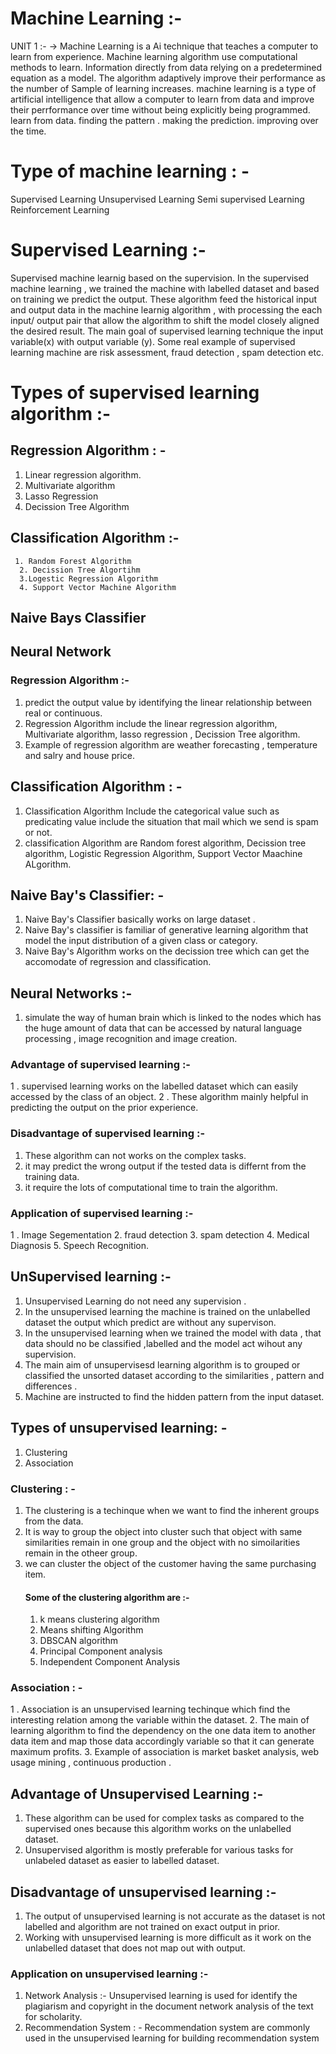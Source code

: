 # Machine Learning :- 
UNIT 1 :- 
-> Machine Learning is a Ai technique that teaches a computer to learn from experience. Machine learning algorithm use computational methods to learn. Information directly from data relying on a predetermined equation as a model.
The algorithm adaptively improve their performance as the number of Sample of learning increases.
machine learning is a type of artificial intelligence that allow a computer to learn from data and improve their perrformance over time without being explicitly being programmed.
learn from data.
finding the pattern .
making the prediction.
improving over the time.

# Type of machine learning : - 
Supervised Learning 
Unsupervised Learning 
Semi supervised Learning
Reinforcement Learning
# Supervised Learning :- 
Supervised machine learnig based on the supervision. In the supervised machine learning , we trained the machine with labelled dataset and based on training we predict the output. These algorithm feed the historical input and output data in the machine learnig algorithm , with processing the each input/ output pair that allow the algorithm to shift the model closely aligned the desired result. The main goal of supervised learning technique the input variable(x) with output variable (y). Some real example of supervised learning machine are risk assessment, fraud detection , spam detection etc.
# Types of supervised learning algorithm :- 
## Regression Algorithm : - 
1. Linear regression algorithm.
2. Multivariate algorithm
3. Lasso Regression
4. Decission Tree Algorithm
## Classification Algorithm :-  
     1. Random Forest Algorithm
      2. Decission Tree Algortihm
      3.Logestic Regression Algorithm
      4. Support Vector Machine Algorithm
## Naive Bays Classifier
## Neural Network
### Regression Algorithm :- 
 1. predict the output value by identifying the linear relationship between real or continuous.
2. Regression Algorithm include the linear regression algorithm, Multivariate algorithm, lasso regression , Decission Tree algorithm.
3. Example of regression algorithm are weather forecasting , temperature and salry and house price.
## Classification Algorithm : - 
 1. Classification Algorithm Include the categorical value such as predicating value include the situation that mail which we send is spam or not.
 2. classification Algorithm are Random forest algorithm, Decission tree algorithm, Logistic Regression Algorithm, Support Vector Maachine ALgorithm.

## Naive Bay's Classifier: - 
1. Naive Bay's Classifier basically works on large dataset .
2. Naive Bay's classifier is familiar of generative learning algorithm that model the input distribution of a given class or category.
3. Naive Bay's Algorithm works on the decission tree which can get the accomodate of regression and classification.

##  Neural Networks :- 
 1. simulate the way of human brain which is linked to the nodes which has the huge amount of data that can be accessed by natural language processing , image recognition and image creation.

### Advantage of supervised learning :-
1 . supervised learning works on the labelled dataset which can easily accessed by the class of an object.
2 . These algorithm mainly helpful in predicting the output on the prior experience.
### Disadvantage of supervised learning :-

1. These algorithm can not works on the complex tasks.
2. it may predict the wrong output if the tested data is differnt from the training data.
3. it require the lots of computational time to train the algorithm.

### Application of supervised learning :- 
1 . Image Segementation
2.  fraud detection
3. spam detection 
4. Medical Diagnosis
5. Speech Recognition.

## UnSupervised learning :- 
1. Unsupervised Learning do not need any supervision .
2. In the unsupervised learning the machine is trained on the unlabelled dataset the output which predict are without any supervison.
3. In the unsupervised learning when we trained the model with data , that data should no be classified ,labelled and the model act wihout any supervision.
4. The main aim of unsupervisesd learning algorithm is to grouped or classified the unsorted dataset according to the similarities , pattern and  differences .
5. Machine are instructed to find the hidden pattern from the input dataset.
## Types of unsupervised learning: -
1. Clustering
2. Association
### Clustering : - 
 1. The clustering is a techinque when we want to find the inherent groups from the data.
 2. It is way to group the object into cluster such that object with same similarities remain in one group and the object with no simoilarities remain in the otheer group.
 3. we can cluster the object of the customer having the same purchasing item.
    #### Some of the clustering algorithm are :-
      1. k means clustering algorithm
      2. Means shifting Algorithm
      3. DBSCAN algorithm
      4. Principal Component analysis
      5. Independent Component Analysis
### Association : -
  1 . Association is an unsupervised learning techinque which find the interesting relation among the variable within the dataset.
  2. The main of learning algorithm to find the dependency on the one data item to another data item and map those data accordingly variable so that it can generate 
 maximum profits.
  3. Example of association is market basket analysis,  web usage mining ,  continuous  production .
  ## Advantage of Unsupervised Learning :- 
   1. These algorithm can be used for complex tasks as compared to the supervised  ones because this algorithm works on the unlabelled dataset.
   2. Unsupervised algorithm is mostly preferable for various tasks for unlabeled dataset as easier to labelled dataset.
##  Disadvantage of unsupervised learning :- 
 1. The output of unsupervised learning is not accurate as the dataset is not labelled and algorithm are not trained on exact output in prior.
 2. Working with unsupervised learning is more difficult as it work on the unlabelled dataset that does not map out with output.
 ### Application on unsupervised learning :-
 1. Network Analysis :- Unsupervised learning is used for identify the plagiarism and copyright in the document network analysis of the text for scholarity.
 2. Recommendation System : -  Recommendation system are commonly used in the unsupervised learning for building recommendation system 
